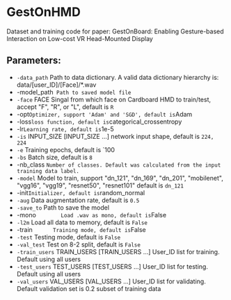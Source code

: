 # GestOnHMD
 Dataset and training code for paper: GestOnBoard: Enabling Gesture-based Interaction on Low-cost VR Head-Mounted Display



## Parameters: 

- `-data_path` Path to data dictionary. A valid data dictionary hierarchy is: data/[user_ID]/[Face]/*.wav
- -model_path` Path to saved model file` 
- `-face` FACE Singal from which face on Cardboard HMD to train/test, accept "F", "R", or "L", default is `R`
- -opt` Optimizer, support 'Adam' and 'SGD', default is `Adam
- -loss` loss function, default is `categorical_crossentropy
- -lr` Learning rate, default is `1e-5
- `-is` INPUT_SIZE [INPUT_SIZE ...] network input shape, default is `224, 224`
- `-e`  Training epochs, default is `100
- `-bs` Batch size, default is `8`
- -nb_class `Number of classes. Default was calculated from the input training data label. `  
- `-model` Model to train, support "dn_121", "dn_169", "dn_201", "mobilenet", "vgg16", "vgg19", "resnet50", "resnet101" default is `dn_121`
- -init` Initializer, default is `random_normal
- `-aug` Data augmentation rate, default is `0.5`
-  `-save_to` Path to save the model
- -mono`         Load .wav as mono, default is `False
- `-l2m`         Load all data to memory, default is `False`
- -train `       Training mode, default is `False
- `-test`         Testing mode, default is `False`
- `-val_test`       Test on 8-2 split, default is `False`
- `-train_users`  TRAIN_USERS [TRAIN_USERS ...] User_ID list for training. Default using all users
- `-test_users` TEST_USERS [TEST_USERS ...] User_ID list for testing. Default using all users
- `-val_users` VAL_USERS [VAL_USERS ...] User_ID list for validating. Default validation set is 0.2 subset of training data

